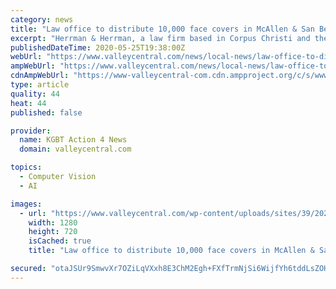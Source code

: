 ```yaml
---
category: news
title: "Law office to distribute 10,000 face covers in McAllen & San Benito"
excerpt: "Herrman & Herrman, a law firm based in Corpus Christi and the Rio Grande Valley, announced they will be giving out free face covers on Wednesday. According to a"
publishedDateTime: 2020-05-25T19:38:00Z
webUrl: "https://www.valleycentral.com/news/local-news/law-office-to-distribute-10000-face-covers-in-mcallen-san-benito/"
ampWebUrl: "https://www.valleycentral.com/news/local-news/law-office-to-distribute-10000-face-covers-in-mcallen-san-benito/amp/"
cdnAmpWebUrl: "https://www-valleycentral-com.cdn.ampproject.org/c/s/www.valleycentral.com/news/local-news/law-office-to-distribute-10000-face-covers-in-mcallen-san-benito/amp/"
type: article
quality: 44
heat: 44
published: false

provider:
  name: KGBT Action 4 News
  domain: valleycentral.com

topics:
  - Computer Vision
  - AI

images:
  - url: "https://www.valleycentral.com/wp-content/uploads/sites/39/2020/05/HERMMAN.jpg?w=460&h=419&crop=1&resize=1280,720"
    width: 1280
    height: 720
    isCached: true
    title: "Law office to distribute 10,000 face covers in McAllen & San Benito"

secured: "otaJSUr9SmwvXr7OZiLqVXxh8E3ChM2Egh+FXfTrmNjSi6WijfYh6tddLsZOH1bjgO8lVd86YKBHfJpmG1WyTXcDBZvFqn4ZuUVxjosnQOG47LzApqVnngX8jig8ruaX9l+lLYoibJbv7JHvtblnI4+jozniwoSN5rC8+hldN1oaQtzbR3l3AsgoKMe3SrLc+PIya3bI3bipf77r5Zdzqli5BkwyD/PyZjMT2c9/kX/ACrYCJKIn+cGUlr4GGK9lbHPqkaxD5BALfWQbrK83eL3Ka/H0Y/n+952YPws7kfiotq9ZlL6LiGznlyjGLl+ScsD2K//QOuBU9avVGvQvzRQPTSNH8oje0ETvneVWANgxZHAXpB8841fLH4hSoMkCrvCmm1rdbi0+8kCAzfd46QoA3bPA54ohT3XabsYO7VGM09XuGnJERj1czyWEGUgrPIxr/cKaBQcY+gWYit6XDlpHfnFEB151nFRHgjYeU14=;6bVOvua3mpUPaptqaHlZcA=="
---
```


